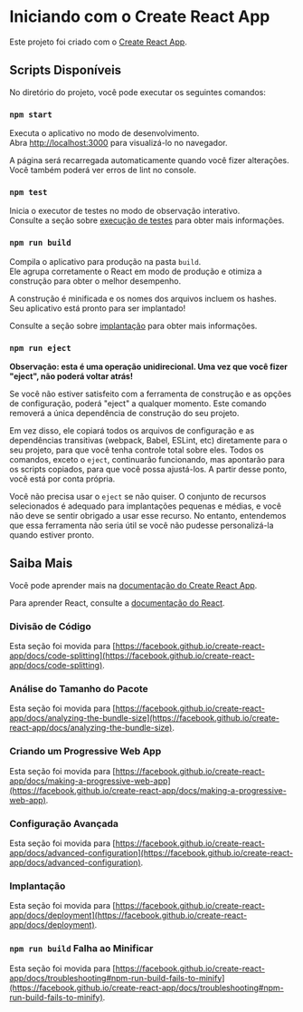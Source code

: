 # Iniciando com o Create React App

Este projeto foi criado com o [Create React App](https://github.com/facebook/create-react-app).

## Scripts Disponíveis

No diretório do projeto, você pode executar os seguintes comandos:

### `npm start`

Executa o aplicativo no modo de desenvolvimento.\
Abra [http://localhost:3000](http://localhost:3000) para visualizá-lo no navegador.

A página será recarregada automaticamente quando você fizer alterações.\
Você também poderá ver erros de lint no console.

### `npm test`

Inicia o executor de testes no modo de observação interativo.\
Consulte a seção sobre [execução de testes](https://facebook.github.io/create-react-app/docs/running-tests) para obter mais informações.

### `npm run build`

Compila o aplicativo para produção na pasta `build`.\
Ele agrupa corretamente o React em modo de produção e otimiza a construção para obter o melhor desempenho.

A construção é minificada e os nomes dos arquivos incluem os hashes.\
Seu aplicativo está pronto para ser implantado!

Consulte a seção sobre [implantação](https://facebook.github.io/create-react-app/docs/deployment) para obter mais informações.

### `npm run eject`

**Observação: esta é uma operação unidirecional. Uma vez que você fizer "eject", não poderá voltar atrás!**

Se você não estiver satisfeito com a ferramenta de construção e as opções de configuração, poderá "eject" a qualquer momento. Este comando removerá a única dependência de construção do seu projeto.

Em vez disso, ele copiará todos os arquivos de configuração e as dependências transitivas (webpack, Babel, ESLint, etc) diretamente para o seu projeto, para que você tenha controle total sobre eles. Todos os comandos, exceto o `eject`, continuarão funcionando, mas apontarão para os scripts copiados, para que você possa ajustá-los. A partir desse ponto, você está por conta própria.

Você não precisa usar o `eject` se não quiser. O conjunto de recursos selecionados é adequado para implantações pequenas e médias, e você não deve se sentir obrigado a usar esse recurso. No entanto, entendemos que essa ferramenta não seria útil se você não pudesse personalizá-la quando estiver pronto.

## Saiba Mais

Você pode aprender mais na [documentação do Create React App](https://facebook.github.io/create-react-app/docs/getting-started).

Para aprender React, consulte a [documentação do React](https://reactjs.org/).

### Divisão de Código

Esta seção foi movida para [https://facebook.github.io/create-react-app/docs/code-splitting](https://facebook.github.io/create-react-app/docs/code-splitting).

### Análise do Tamanho do Pacote

Esta seção foi movida para [https://facebook.github.io/create-react-app/docs/analyzing-the-bundle-size](https://facebook.github.io/create-react-app/docs/analyzing-the-bundle-size).

### Criando um Progressive Web App

Esta seção foi movida para [https://facebook.github.io/create-react-app/docs/making-a-progressive-web-app](https://facebook.github.io/create-react-app/docs/making-a-progressive-web-app).

### Configuração Avançada

Esta seção foi movida para [https://facebook.github.io/create-react-app/docs/advanced-configuration](https://facebook.github.io/create-react-app/docs/advanced-configuration).

### Implantação

Esta seção foi movida para [https://facebook.github.io/create-react-app/docs/deployment](https://facebook.github.io/create-react-app/docs/deployment).

### `npm run build` Falha ao Minificar

Esta seção foi movida para [https://facebook.github.io/create-react-app/docs/troubleshooting#npm-run-build-fails-to-minify](https://facebook.github.io/create-react-app/docs/troubleshooting#npm-run-build-fails-to-minify).
